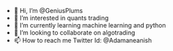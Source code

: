 - 👋 Hi, I’m @GeniusPlums
- 👀 I’m interested in quants trading
- 🌱 I’m currently learning machine learning and python
- 💞️ I’m looking to collaborate on algotrading
- 📫 How to reach me Twitter Id: @Adamaneanish

<!---
GeniusPlums/GeniusPlums is a ✨ special ✨ repository because its `README.md` (this file) appears on your GitHub profile.
You can click the Preview link to take a look at your changes.
--->
